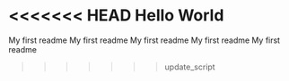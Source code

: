 <<<<<<< HEAD
Hello World
=======
My first readme
My first readme
My first readme
My first readme
My first readme
>>>>>>> update_script
